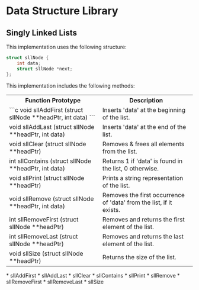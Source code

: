# Data Structure Library 

## Singly Linked Lists
This implementation uses the following structure:
```c
struct sllNode {
	int data;
	struct sllNode *next;
};
```
This implementation includes the following methods:
<table style="width:100%">
  <colgroup>
    <col style="width:50%">
  </colgroup>
  <tr>
    <th>Function Prototype</th>
    <th>Description</th>
  </tr>
  <tr>
    <td>
```c
void sllAddFirst (struct sllNode **headPtr, int data)
```
    </td>
    <td>Inserts 'data' at the beginning of the list.</td>
  </tr>
  <tr>
    <td>void sllAddLast (struct sllNode **headPtr, int data)</td>
    <td>Inserts 'data' at the end of the list.</td>
  </tr>
  <tr>
    <td>void sllClear (struct sllNode **headPtr)</td>
    <td>Removes & frees all elements from the list.</td>
  </tr>
  <tr>
    <td>int sllContains (struct sllNode **headPtr, int data)</td>
    <td>Returns 1 if 'data' is found in the list, 0 otherwise.</td>
  </tr>
  <tr>
    <td>void sllPrint (struct sllNode **headPtr)</td>
    <td>Prints a string representation of the list.</td>
  </tr>
  <tr>
    <td>void sllRemove (struct sllNode **headPtr, int data)</td>
    <td>Removes the first occurrence of 'data' from the list, if it exists.</td>
  </tr>
  <tr>
    <td>int sllRemoveFirst (struct sllNode **headPtr)</td>
    <td>Removes and returns the first element of the list.</td>
  </tr>
  <tr>
    <td>int sllRemoveLast (struct sllNode **headPtr)</td>
    <td>Removes and returns the last element of the list.</td>
  </tr>
  <tr>
    <td>void sllSize (struct sllNode **headPtr)</td>
    <td>Returns the size of the list.</td>
  </tr>
</table>
* sllAddFirst
* sllAddLast
* sllClear
* sllContains
* sllPrint
* sllRemove
* sllRemoveFirst
* sllRemoveLast
* sllSize
